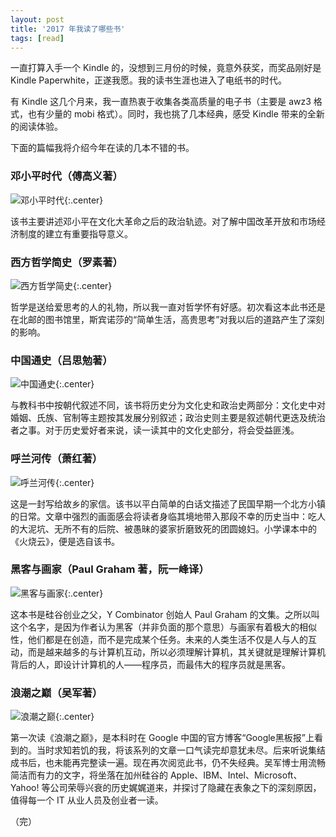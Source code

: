 ```yaml
---
layout: post
title: '2017 年我读了哪些书'
tags: [read]
---
```


一直打算入手一个 Kindle 的，没想到三月份的时候，竟意外获奖，而奖品刚好是 Kindle Paperwhite，正遂我愿。我的读书生涯也进入了电纸书的时代。

有 Kindle 这几个月来，我一直热衷于收集各类高质量的电子书（主要是 awz3 格式，也有少量的 mobi 格式）。同时，我也挑了几本经典，感受 Kindle 带来的全新的阅读体验。

下面的篇幅我将介绍今年在读的几本不错的书。

### 邓小平时代（傅高义著）

![邓小平时代]({{site.img_url}}/Deng.Xiao.Ping.Shi.Dai.jpg){:.center}

该书主要讲述邓小平在文化大革命之后的政治轨迹。对了解中国改革开放和市场经济制度的建立有重要指导意义。

### 西方哲学简史（罗素著）

![西方哲学简史]({{site.img_url}}/Xi.Fang.Zhe.Xue.Jian.Shi.jpg){:.center}

哲学是送给爱思考的人的礼物，所以我一直对哲学怀有好感。初次看这本此书还是在北邮的图书馆里，斯宾诺莎的“简单生活，高贵思考”对我以后的道路产生了深刻的影响。

### 中国通史（吕思勉著）

![中国通史]({{site.img_url}}/Zhong.Guo.Tong.Shi.jpg){:.center}

与教科书中按朝代叙述不同，该书将历史分为文化史和政治史两部分：文化史中对婚姻、氏族、官制等主题按其发展分别叙述；政治史则主要是叙述朝代更迭及统治者之事。对于历史爱好者来说，读一读其中的文化史部分，将会受益匪浅。

### 呼兰河传（萧红著）

![呼兰河传]({{site.img_url}}/Hu.Lan.He.Zhuan.jpg){:.center}

这是一封写给故乡的家信。该书以平白简单的白话文描述了民国早期一个北方小镇的日常。文章中强烈的画面感会将读者身临其境地带入那段不幸的历史当中：吃人的大泥坑、无所不有的后院、被愚昧的婆家折磨致死的团圆媳妇。小学课本中的《火烧云》，便是选自该书。

### 黑客与画家（Paul Graham 著，阮一峰译）

![黑客与画家]({{site.img_url}}/Hei.Ke.Yu.Hua.Jia.jpg){:.center}

这本书是硅谷创业之父，Y Combinator 创始人 Paul Graham 的文集。之所以叫这个名字，是因为作者认为黑客（并非负面的那个意思）与画家有着极大的相似性，他们都是在创造，而不是完成某个任务。未来的人类生活不仅是人与人的互动，而是越来越多的与计算机互动，所以必须理解计算机，其关键就是理解计算机背后的人，即设计计算机的人——程序员，而最伟大的程序员就是黑客。

### 浪潮之巅（吴军著）

![浪潮之巅]({{site.img_url}}/Lang.Chao.Zhi.Dian.jpg){:.center}

第一次读《浪潮之巅》，是本科时在 Google 中国的官方博客“Google黑板报”上看到的。当时求知若饥的我，将该系列的文章一口气读完却意犹未尽。后来听说集结成书后，也未能再完整读一遍。现在再次阅览此书，仍不失经典。吴军博士用流畅简洁而有力的文字，将坐落在加州硅谷的 Apple、IBM、Intel、Microsoft、Yahoo! 等公司荣辱兴衰的历史娓娓道来，并探讨了隐藏在表象之下的深刻原因，值得每一个 IT 从业人员及创业者一读。

（完）